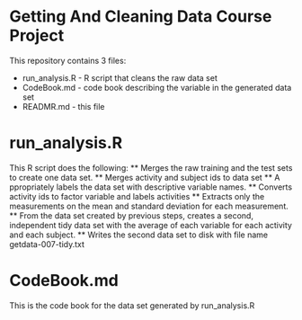 Getting And Cleaning Data Course Project
========================================
This repository contains 3 files:
* run_analysis.R - R script that cleans the raw data set
* CodeBook.md - code book describing the variable in the generated data set
* READMR.md - this file

# run_analysis.R
This R script does the following:
** Merges the raw training and the test sets to create one data set.
** Merges activity and subject ids to data set
** A ppropriately labels the data set with descriptive variable names. 
** Converts activity ids to factor variable and labels activities
** Extracts only the measurements on the mean and standard deviation for each measurement. 
** From the data set created by previous steps, creates a second, independent tidy data set with the average of each variable for each activity and each subject.
** Writes the second data set to disk with file name getdata-007-tidy.txt

# CodeBook.md
This is the code book for the data set generated by run_analysis.R


